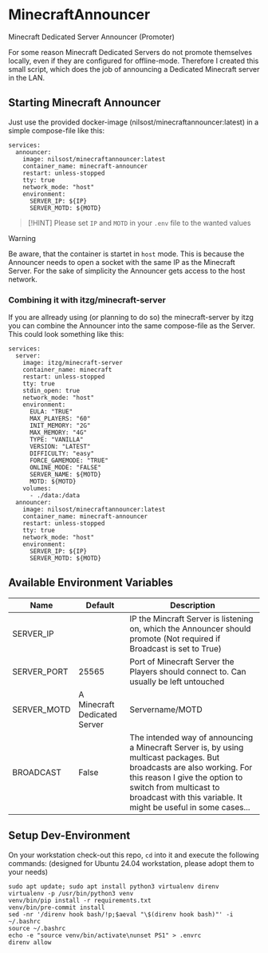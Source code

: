 # MinecraftAnnouncer

Minecraft Dedicated Server Announcer (Promoter)

For some reason Minecraft Dedicated Servers do not promote themselves locally, even if they are configured for offline-mode. Therefore I created this small script, which does the job of announcing a Dedicated Minecraft server in the LAN.


## Starting Minecraft Announcer

Just use the provided docker-image (nilsost/minecraftannouncer:latest) in a simple compose-file like this:

```
services:
  announcer:
    image: nilsost/minecraftannouncer:latest
    container_name: minecraft-announcer
    restart: unless-stopped
    tty: true
    network_mode: "host"
    environment:
      SERVER_IP: ${IP}
      SERVER_MOTD: ${MOTD}
```

> [!HINT]
> Please set `IP` and `MOTD` in your `.env` file to the wanted values

> [!WARNING]
> Be aware, that the container is startet in `host` mode. This is because the Announcer needs to open a socket with the same IP as the Minecraft Server. For the sake of simplicity the Announcer gets access to the host network.


### Combining it with itzg/minecraft-server

If you are allready using (or planning to do so) the minecraft-server by itzg you can combine the Announcer into the same compose-file as the Server. This could look something like this:

```
services:
  server:
    image: itzg/minecraft-server
    container_name: minecraft
    restart: unless-stopped
    tty: true
    stdin_open: true
    network_mode: "host"
    environment:
      EULA: "TRUE"
      MAX_PLAYERS: "60"
      INIT_MEMORY: "2G"
      MAX_MEMORY: "4G"
      TYPE: "VANILLA"
      VERSION: "LATEST"
      DIFFICULTY: "easy"
      FORCE_GAMEMODE: "TRUE"
      ONLINE_MODE: "FALSE"
      SERVER_NAME: ${MOTD}
      MOTD: ${MOTD}
    volumes:
      - ./data:/data
  announcer:
    image: nilsost/minecraftannouncer:latest
    container_name: minecraft-announcer
    restart: unless-stopped
    tty: true
    network_mode: "host"
    environment:
      SERVER_IP: ${IP}
      SERVER_MOTD: ${MOTD}
```


## Available Environment Variables

| Name        | Default                      | Description                                                                                                                                                                                                                                         |
|-------------|------------------------------|-----------------------------------------------------------------------------------------------------------------------------------------------------------------------------------------------------------------------------------------------------|
| SERVER_IP   |                              | IP the Mincraft Server is listening on, which the Announcer should promote (Not required if Broadcast is set to True)                                                                                                                               |
| SERVER_PORT | 25565                        | Port of Minecraft Server the Players should connect to. Can usually be left untouched                                                                                                                                                               |
| SERVER_MOTD | A Minecraft Dedicated Server | Servername/MOTD                                                                                                                                                                                                                                     |
| BROADCAST   | False                        | The intended way of announcing a Minecraft Server is, by using multicast packages. But broadcasts are also working. For this reason I give the option to switch from multicast to broadcast with this variable. It might be useful in some cases... |



## Setup Dev-Environment

On your workstation check-out this repo, `cd` into it and execute the following commands: (designed for Ubuntu 24.04 workstation, please adopt them to your needs)

```
sudo apt update; sudo apt install python3 virtualenv direnv
virtualenv -p /usr/bin/python3 venv
venv/bin/pip install -r requirements.txt
venv/bin/pre-commit install
sed -nr '/direnv hook bash/!p;$aeval "\$(direnv hook bash)"' -i ~/.bashrc
source ~/.bashrc
echo -e "source venv/bin/activate\nunset PS1" > .envrc
direnv allow
```
